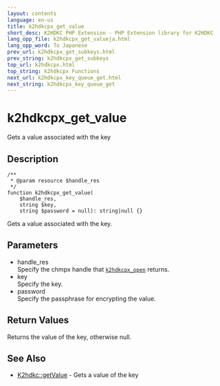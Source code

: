```yaml
---
layout: contents
language: en-us
title: k2hdkcpx_get_value
short_desc: K2HDKC PHP Extension - PHP Extension library for K2HDKC
lang_opp_file: k2hdkcpx_get_valueja.html
lang_opp_word: To Japanese
prev_url: k2hdkcpx_get_subkeys.html
prev_string: k2hdkcpx_get_subkeys
top_url: k2hdkcpx.html
top_string: k2hdkcpx Functions
next_url: k2hdkcpx_key_queue_get.html
next_string: k2hdkcpx_key_queue_get
---
```


# k2hdkcpx_get_value
Gets a value associated with the key

## Description

```
/**
 * @param resource $handle_res
 */
function k2hdkcpx_get_value(
	$handle_res,
	string $key,
	string $password = null): string|null {}
```

Gets a value associated with the key.

## Parameters
- handle_res  
Specify the chmpx handle that [`k2hdkcpx_open`](k2hdkcpx_open.html) returns.
- key  
Specify the key.
- password  
Specify the passphrase for encrypting the value.


## Return Values
Returns the value of the key, otherwise null.


## See Also
- [K2hdkc::getValue](k2hdkc_class_getvalue.html) - Gets a value of the key
